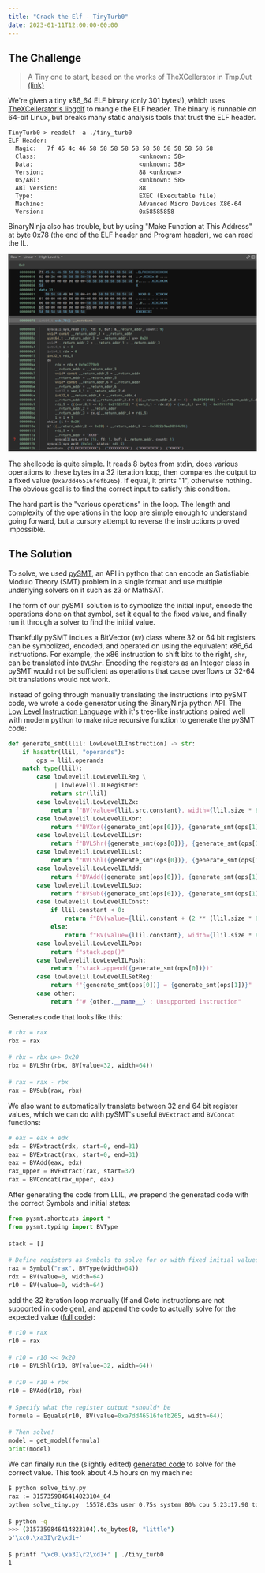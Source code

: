 ```yaml
---
title: "Crack the Elf - TinyTurb0"
date: 2023-01-11T12:00:00-00:00
---
```


## The Challenge 

> A Tiny one to start, based on the works of TheXCellerator in Tmp.0ut [(link)](https://cracktheelf.github.io/challenges)

We're given a tiny x86_64 ELF binary (only 301 bytes!), which uses [TheXCellerator's libgolf](https://tmpout.sh/1/1.html) to mangle the ELF header. 
The binary is runnable on 64-bit Linux, but breaks many static analysis tools that trust the ELF header. 

```
TinyTurb0 > readelf -a ./tiny_turb0
ELF Header:
  Magic:   7f 45 4c 46 58 58 58 58 58 58 58 58 58 58 58 58
  Class:                             <unknown: 58>
  Data:                              <unknown: 58>
  Version:                           88 <unknown>
  OS/ABI:                            <unknown: 58>
  ABI Version:                       88
  Type:                              EXEC (Executable file)
  Machine:                           Advanced Micro Devices X86-64
  Version:                           0x58585858
```

BinaryNinja also has trouble, but by using "Make Function at This Address" at byte 0x78 (the end of the ELF header and Program header), we can read the IL. 

![BinaryNinja screenshot with the start of disassembly](./bn.png)

The shellcode is quite simple. It reads 8 bytes from stdin, does various operations to these bytes in a 32 iteration loop, then compares the output to a fixed value (`0xa7dd46516fefb265`). 
If equal, it prints "1", otherwise nothing. The obvious goal is to find the correct input to satisfy this condition.

The hard part is the "various operations" in the loop. The length and complexity of the operations in the loop are simple enough to understand going forward, but a cursory attempt to reverse the instructions proved impossible.

## The Solution

To solve, we used [pySMT](https://github.com/pysmt/pysmt), an API in python that can encode an Satisfiable Modulo Theory (SMT) problem in a single format and use multiple underlying solvers on it such as z3 or MathSAT.

The form of our pySMT solution is to symbolize the initial input, encode the operations done on that symbol, set it equal to the fixed value, and finally run it through a solver to find the initial value.

Thankfully pySMT inclues a BitVector (`BV`) class where 32 or 64 bit registers can be symbolized, encoded, and operated on using the equivalent x86_64 instructions. 
For example, the x86 instruction to shift bits to the right, `shr`, can be translated into `BVLShr`. 
Encoding the registers as an Integer class in pySMT would not be sufficient as operations that cause overflows or 32-64 bit translations would not work. 

Instead of going through manually translating the instructions into pySMT code, we wrote a code generator using the BinaryNinja python API.
The [Low Level Instruction Language](https://docs.binary.ninja/dev/bnil-llil.html#low-level-il-instructions) with it's tree-like instructions paired well with modern python to make nice recursive function to generate the pySMT code: 

```python
def generate_smt(llil: LowLevelILInstruction) -> str:
    if hasattr(llil, "operands"):
        ops = llil.operands
    match type(llil):
        case lowlevelil.LowLevelILReg \
             | lowlevelil.ILRegister:
            return str(llil)
        case lowlevelil.LowLevelILZx:
            return f"BV(value={llil.src.constant}, width={llil.size * 8})"
        case lowlevelil.LowLevelILXor:
            return f"BVXor({generate_smt(ops[0])}, {generate_smt(ops[1])})"
        case lowlevelil.LowLevelILLsr:
            return f"BVLShr({generate_smt(ops[0])}, {generate_smt(ops[1])})"
        case lowlevelil.LowLevelILLsl:
            return f"BVLShl({generate_smt(ops[0])}, {generate_smt(ops[1])})"
        case lowlevelil.LowLevelILAdd:
            return f"BVAdd({generate_smt(ops[0])}, {generate_smt(ops[1])})"
        case lowlevelil.LowLevelILSub:
            return f"BVSub({generate_smt(ops[0])}, {generate_smt(ops[1])})"
        case lowlevelil.LowLevelILConst:
            if llil.constant < 0:
                return f"BV(value={llil.constant + (2 ** (llil.size * 8))}, width={llil.size * 8})"
            else:
                return f"BV(value={llil.constant}, width={llil.size * 8})"
        case lowlevelil.LowLevelILPop:
            return f"stack.pop()"
        case lowlevelil.LowLevelILPush:
            return f"stack.append({generate_smt(ops[0])})"
        case lowlevelil.LowLevelILSetReg:
            return f"{generate_smt(ops[0])} = {generate_smt(ops[1])}"
        case other:
            return f"# {other.__name__} : Unsupported instruction"
```

Generates code that looks like this: 

```python
# rbx = rax
rbx = rax

# rbx = rbx u>> 0x20
rbx = BVLShr(rbx, BV(value=32, width=64))

# rax = rax - rbx
rax = BVSub(rax, rbx)
```

We also want to automatically translate between 32 and 64 bit register values, which we can do with pySMT's useful `BVExtract` and `BVConcat` functions:

```python
# eax = eax + edx
edx = BVExtract(rdx, start=0, end=31)
eax = BVExtract(rax, start=0, end=31)
eax = BVAdd(eax, edx)
rax_upper = BVExtract(rax, start=32)
rax = BVConcat(rax_upper, eax)
```

After generating the code from LLIL, we prepend the generated code with the correct Symbols and initial states: 

```python
from pysmt.shortcuts import *
from pysmt.typing import BVType

stack = []

# Define registers as Symbols to solve for or with fixed initial values
rax = Symbol("rax", BVType(width=64))
rdx = BV(value=0, width=64)
r10 = BV(value=0, width=64)
```

add the 32 iteration loop manually (If and Goto instructions are not supported in code gen), and append the code to actually solve for the expected value ([full code](./gen.py.txt)):

```python
# r10 = rax
r10 = rax

# r10 = r10 << 0x20
r10 = BVLShl(r10, BV(value=32, width=64))

# r10 = r10 + rbx
r10 = BVAdd(r10, rbx)

# Specify what the register output *should* be
formula = Equals(r10, BV(value=0xa7dd46516fefb265, width=64))

# Then solve!
model = get_model(formula)
print(model)
```

We can finally run the (slightly edited) [generated code](./solve.py.txt) to solve for the correct value. This took about 4.5 hours on my machine: 

```bash
$ python solve_tiny.py
rax := 3157359846414823104_64
python solve_tiny.py  15578.03s user 0.75s system 80% cpu 5:23:17.90 total

$ python -q
>>> (3157359846414823104).to_bytes(8, "little")
b'\xc0.\xa3I\r2\xd1+'

$ printf '\xc0.\xa3I\r2\xd1+' | ./tiny_turb0
1
```
